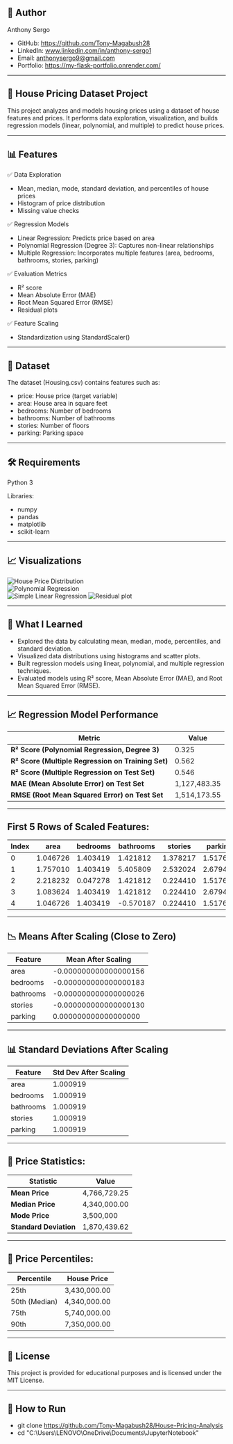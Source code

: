 ## 👤 Author
Anthony Sergo

- GitHub: https://github.com/Tony-Magabush28
- LinkedIn: www.linkedin.com/in/anthony-sergo1 
- Email: anthonysergo9@gmail.com
- Portfolio: https://my-flask-portfolio.onrender.com/

---

## 🏡 House Pricing Dataset Project

This project analyzes and models housing prices using a dataset of house features and prices. It performs data exploration, visualization, and builds regression models (linear, polynomial, and multiple) to predict house prices.

---

## 📊 Features

✅ Data Exploration

- Mean, median, mode, standard deviation, and percentiles of house prices
- Histogram of price distribution
- Missing value checks

✅ Regression Models

- Linear Regression: Predicts price based on area
- Polynomial Regression (Degree 3): Captures non-linear relationships
- Multiple Regression: Incorporates multiple features (area, bedrooms, bathrooms,      stories, parking)

✅ Evaluation Metrics

- R² score
- Mean Absolute Error (MAE)
- Root Mean Squared Error (RMSE)
- Residual plots

✅ Feature Scaling

- Standardization using StandardScaler()

---

## 📁 Dataset
The dataset (Housing.csv) contains features such as:

- price: House price (target variable)
- area: House area in square feet
- bedrooms: Number of bedrooms
- bathrooms: Number of bathrooms
- stories: Number of floors
- parking: Parking space

---

## 🛠️ Requirements
Python 3

Libraries:

- numpy
- pandas
- matplotlib
- scikit-learn

---

## 📈 Visualizations

![House Price Distribution](images/pd.png)  
![Polynomial Regression](images/pr.png)  
![Simple Linear Regression](images/lr.png)
![Residual plot](images/rp.png)

---

## 🚀 What I Learned

- Explored the data by calculating mean, median, mode, percentiles, and standard deviation.
- Visualized data distributions using histograms and scatter plots. 
- Built regression models using linear, polynomial, and multiple regression techniques.
- Evaluated models using R² score, Mean Absolute Error (MAE), and Root Mean Squared Error (RMSE).

---

## 📈 Regression Model Performance

| Metric                                             | Value        |
| -------------------------------------------------- | ------------ |
| **R² Score (Polynomial Regression, Degree 3)**     | 0.325        |
| **R² Score (Multiple Regression on Training Set)** | 0.562        |
| **R² Score (Multiple Regression on Test Set)**     | 0.546        |
| **MAE (Mean Absolute Error) on Test Set**          | 1,127,483.35 |
| **RMSE (Root Mean Squared Error) on Test Set**     | 1,514,173.55 |

---

## First 5 Rows of Scaled Features:

| Index | area     | bedrooms | bathrooms | stories  | parking  |
| ----- | -------- | -------- | --------- | -------- | -------- |
| 0     | 1.046726 | 1.403419 | 1.421812  | 1.378217 | 1.517692 |
| 1     | 1.757010 | 1.403419 | 5.405809  | 2.532024 | 2.679409 |
| 2     | 2.218232 | 0.047278 | 1.421812  | 0.224410 | 1.517692 |
| 3     | 1.083624 | 1.403419 | 1.421812  | 0.224410 | 2.679409 |
| 4     | 1.046726 | 1.403419 | -0.570187 | 0.224410 | 1.517692 |


---
## 📉 Means After Scaling (Close to Zero)

| Feature   | Mean After Scaling    |
| --------- | --------------------- |
| area      | -0.000000000000000156 |
| bedrooms  | -0.000000000000000183 |
| bathrooms | -0.000000000000000026 |
| stories   | -0.000000000000000130 |
| parking   | 0.000000000000000000  |


---

## 📊 Standard Deviations After Scaling

| Feature   | Std Dev After Scaling |
| --------- | --------------------- |
| area      | 1.000919              |
| bedrooms  | 1.000919              |
| bathrooms | 1.000919              |
| stories   | 1.000919              |
| parking   | 1.000919              |

---

## 📝 Price Statistics:

| Statistic              | Value        |
| ---------------------- | ------------ |
| **Mean Price**         | 4,766,729.25 |
| **Median Price**       | 4,340,000.00 |
| **Mode Price**         | 3,500,000    |
| **Standard Deviation** | 1,870,439.62 |


---

## 📝 Price Percentiles:

| Percentile    | House Price  |
| ------------- | ------------ |
| 25th          | 3,430,000.00 |
| 50th (Median) | 4,340,000.00 |
| 75th          | 5,740,000.00 |
| 90th          | 7,350,000.00 |


---

## 📃 License

This project is provided for educational purposes and is licensed under the MIT License.

---

## 🚀 How to Run

- git clone https://github.com/Tony-Magabush28/House-Pricing-Analysis
- cd "C:\Users\LENOVO\OneDrive\Documents\JupyterNotebook"

